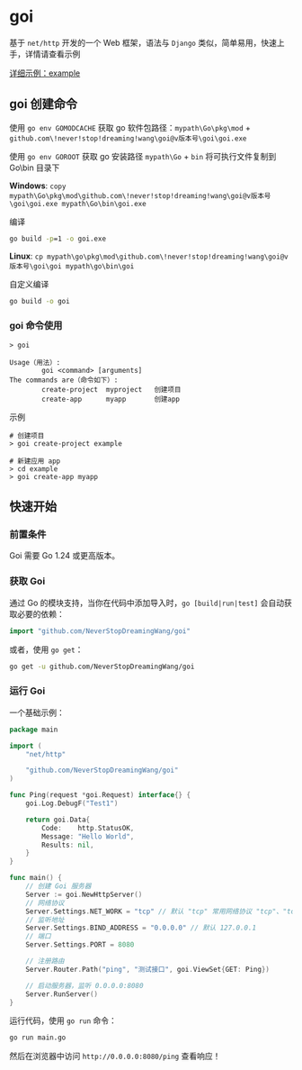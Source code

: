 # goi

基于 `net/http` 开发的一个 Web 框架，语法与 `Django` 类似，简单易用，快速上手，详情请查看示例

[详细示例：example](https://github.com/NeverStopDreamingWang/goi_example)

## goi 创建命令

使用 `go env GOMODCACHE` 获取 go 软件包路径：`mypath\Go\pkg\mod` + `github.com\!never!stop!dreaming!wang\goi@v版本号\goi\goi.exe`

使用 `go env GOROOT` 获取 go 安装路径 `mypath\Go` + `bin`
将可执行文件复制到 Go\bin 目录下

**Windows**: `copy mypath\Go\pkg\mod\github.com\!never!stop!dreaming!wang\goi@v版本号\goi\goi.exe mypath\Go\bin\goi.exe`

编译

```cmd
go build -p=1 -o goi.exe
```

**Linux**: `cp mypath\go\pkg\mod\github.com\!never!stop!dreaming!wang\goi@v版本号\goi\goi mypath\go\bin\goi`

自定义编译

```cmd
go build -o goi
```

### goi 命令使用
```shel
> goi

Usage（用法）:                                         
        goi <command> [arguments]                      
The commands are（命令如下）:                          
        create-project  myproject   创建项目       
        create-app      myapp       创建app

```

示例

```shell
# 创建项目
> goi create-project example

# 新建应用 app
> cd example
> goi create-app myapp

```

## 快速开始

### 前置条件

Goi 需要 Go 1.24 或更高版本。

### 获取 Goi

通过 Go 的模块支持，当你在代码中添加导入时，`go [build|run|test]` 会自动获取必要的依赖：

```go
import "github.com/NeverStopDreamingWang/goi"
```

或者，使用 `go get`：

```bash
go get -u github.com/NeverStopDreamingWang/goi
```

### 运行 Goi

一个基础示例：

```go
package main

import (
	"net/http"

	"github.com/NeverStopDreamingWang/goi"
)

func Ping(request *goi.Request) interface{} {
	goi.Log.DebugF("Test1")

	return goi.Data{
		Code:    http.StatusOK,
		Message: "Hello World",
		Results: nil,
	}
}

func main() {
	// 创建 Goi 服务器
	Server := goi.NewHttpServer()
	// 网络协议
	Server.Settings.NET_WORK = "tcp" // 默认 "tcp" 常用网络协议 "tcp"、"tcp4"、"tcp6"、"udp"、"udp4"、"udp6
	// 监听地址
	Server.Settings.BIND_ADDRESS = "0.0.0.0" // 默认 127.0.0.1
	// 端口
	Server.Settings.PORT = 8080

	// 注册路由
	Server.Router.Path("ping", "测试接口", goi.ViewSet{GET: Ping})

	// 启动服务器，监听 0.0.0.0:8080
	Server.RunServer()
}
```

运行代码，使用 `go run` 命令：

```bash
go run main.go
```

然后在浏览器中访问 `http://0.0.0.0:8080/ping` 查看响应！

